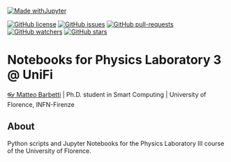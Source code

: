 [![Made withJupyter](https://img.shields.io/badge/Made%20with-Jupyter-orange?style=for-the-badge&logo=Jupyter)](https://jupyter.org/try)

[![GitHub license](https://img.shields.io/github/license/mbarbetti/unifi-physics-lab3)](https://github.com/mbarbetti/unifi-physics-lab3)
[![GitHub issues](https://img.shields.io/github/issues/mbarbetti/unifi-physics-lab3.svg)](https://github.com/mbarbetti/unifi-physics-lab3/issues/)
[![GitHub pull-requests](https://img.shields.io/github/issues-pr/mbarbetti/unifi-physics-lab3.svg)](https://github.com/mbarbetti/unifi-physics-lab3/pulls/)
[![GitHub watchers](https://img.shields.io/github/watchers/mbarbetti/unifi-physics-lab3?style=social)](https://github.com/mbarbetti/unifi-physics-lab3/watchers/)
[![GitHub stars](https://img.shields.io/github/stars/mbarbetti/unifi-physics-lab3?style=social)](https://github.com/mbarbetti/unifi-physics-lab3/)

# Notebooks for Physics Laboratory 3 @ UniFi
[👓 Matteo Barbetti](https://mbarbetti.github.io/) | Ph.D. student in Smart Computing | University of Florence, INFN-Firenze

## About
Python scripts and Jupyter Notebooks for the Physics Laboratory III course of the University of Florence.
